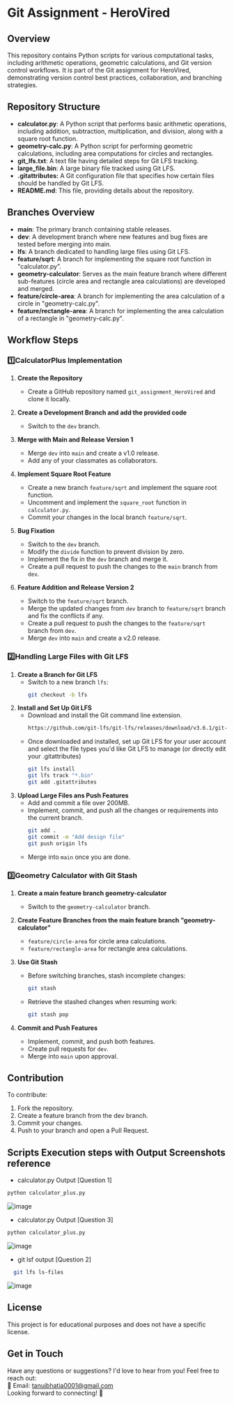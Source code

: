 # Git Assignment - HeroVired

## Overview
This repository contains Python scripts for various computational tasks, including arithmetic operations, geometric calculations, and Git version control workflows. It is part of the Git assignment for HeroVired, demonstrating version control best practices, collaboration, and branching strategies.

## Repository Structure
- **calculator.py**: A Python script that performs basic arithmetic operations, including addition, subtraction, multiplication, and division, along with a square root function.
- **geometry-calc.py**: A Python script for performing geometric calculations, including area computations for circles and rectangles.
- **git_lfs.txt**: A text file having detailed steps for Git LFS tracking.
- **large_file.bin**: A large binary file tracked using Git LFS.
- **.gitattributes:** A Git configuration file that specifies how certain files should be handled by Git LFS.
- **README.md**: This file, providing details about the repository.

## Branches Overview
- **main**: The primary branch containing stable releases.
- **dev**: A development branch where new features and bug fixes are tested before merging into main.
- **lfs**: A branch dedicated to handling large files using Git LFS.
- **feature/sqrt**: A branch for implementing the square root function in "calculator.py".
- **geometry-calculator**: Serves as the main feature branch where different sub-features (circle area and rectangle area calculations) are developed and merged.
- **feature/circle-area**: A branch for implementing the area calculation of a circle in "geometry-calc.py".
- **feature/rectangle-area**: A branch for implementing the area calculation of a rectangle in "geometry-calc.py".
   
## Workflow Steps

### **1️⃣CalculatorPlus Implementation**
1. **Create the Repository**
   - Create a GitHub repository named `git_assignment_HeroVired` and clone it locally.

2. **Create a Development Branch and add the provided code**
   - Switch to the `dev` branch.

3. **Merge with Main and Release Version 1**
   - Merge `dev` into `main` and create a v1.0 release.
   - Add any of your classmates as collaborators.

4. **Implement Square Root Feature**
   - Create a new branch `feature/sqrt` and implement the square root function.
   - Uncomment and implement the `square_root` function in `calculator.py`.
   - Commit your changes in the local branch `feature/sqrt`.

5. **Bug Fixation**
   - Switch to the `dev` branch.
   - Modify the `divide` function to prevent division by zero.
   - Implement the fix in the `dev` branch and merge it.
   - Create a pull request to push the changes to the `main` branch from `dev`.

6. **Feature Addition and Release Version 2**
   - Switch to the `feature/sqrt` branch.
   - Merge the updated changes from `dev` branch to `feature/sqrt` branch and fix the conflicts if any.
   - Create a pull request to push the changes to the `feature/sqrt` branch from `dev`.
   - Merge `dev` into `main` and create a v2.0 release.

### **2️⃣Handling Large Files with Git LFS**
1. **Create a Branch for Git LFS**
   - Switch to a new branch `lfs`:
     ```sh
     git checkout -b lfs
     ```
2. **Install and Set Up Git LFS**<br>
   - Download and install the Git command line extension. 
     ```sh
     https://github.com/git-lfs/git-lfs/releases/download/v3.6.1/git-lfs-windows-v3.6.1.exe
     ```
   - Once downloaded and installed, set up Git LFS for your user account and select the file types you'd like Git LFS to manage (or directly edit your .gitattributes)
     ```sh
     git lfs install
     git lfs track "*.bin"
     git add .gitattributes
     ```
3. **Upload Large Files ans Push Features**
   - Add and commit a file over 200MB.
   - Implement, commit, and push all the changes or requirements into the current branch.
     ```sh
     git add .
     git commit -m "Add design file"
     git push origin lfs
     ```
   - Merge into `main` once you are done.

### **3️⃣Geometry Calculator with Git Stash**
1. **Create a main feature branch geometry-calculator**
   - Switch to the `geometry-calculator` branch.
     
2. **Create Feature Branches from the main feature branch "geometry-calculator"**
   - `feature/circle-area` for circle area calculations.
   - `feature/rectangle-area` for rectangle area calculations.

3. **Use Git Stash**
   - Before switching branches, stash incomplete changes:
     ```sh
     git stash
     ```
   - Retrieve the stashed changes when resuming work:
     ```sh
     git stash pop
     ```

4. **Commit and Push Features**
   - Implement, commit, and push both features.
   - Create pull requests for `dev`.
   - Merge into `main` upon approval.

## Contribution
To contribute:
1. Fork the repository.
2. Create a feature branch from the dev branch.
3. Commit your changes.
4. Push to your branch and open a Pull Request.

## Scripts Execution steps with Output Screenshots reference
- calculator.py Output [Question 1]
``` sh
python calculator_plus.py 
```
![image](https://github.com/user-attachments/assets/afa33ace-1c25-4c1e-8838-cacde74301a2)

- calculator.py Output [Question 3]
``` sh
python calculator_plus.py 
```
![image](https://github.com/user-attachments/assets/3ce98df0-1413-4a90-89a0-eaf269e91d81)

- git lsf output [Question 2]
```sh
  git lfs ls-files
```
![image](https://github.com/user-attachments/assets/01f55558-c4bf-43fd-b5fd-6ffc21ff6c8a)

## License
This project is for educational purposes and does not have a specific license.

## Get in Touch
Have any questions or suggestions? I'd love to hear from you! Feel free to reach out:<br>
📧 Email: tanujbhatia0001@gmail.com<br>
Looking forward to connecting! 🚀


